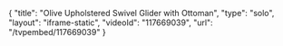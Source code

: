 {
    "title": "Olive Upholstered Swivel Glider with Ottoman",
    "type": "solo",
    "layout": "iframe-static",
    "videoId": "117669039",
    "url": "\/tvpembed\/117669039"
}